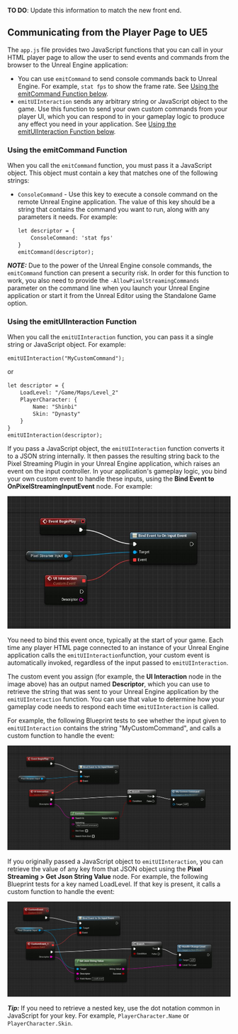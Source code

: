 **TO DO**: Update this information to match the new front end.

## Communicating from the Player Page to UE5

The `app.js` file provides two JavaScript functions that you can call in your HTML player page to allow the user to send events and commands from the browser to the Unreal Engine application:

*   You can use `emitCommand` to send console commands back to Unreal Engine. For example, `stat fps` to show the frame rate. See [Using the emitCommand Function below](#usingtheemitcommandfunction).
*   `emitUIInteraction` sends any arbitrary string or JavaScript object to the game. Use this function to send your own custom commands from your player UI, which you can respond to in your gameplay logic to produce any effect you need in your application. See [Using the emitUIInteraction Function below](#usingtheemituiinteractionfunction).

### Using the emitCommand Function

When you call the `emitCommand` function, you must pass it a JavaScript object. This object must contain a key that matches one of the following strings:

*   `ConsoleCommand` \- Use this key to execute a console command on the remote Unreal Engine application. The value of this key should be a string that contains the command you want to run, along with any parameters it needs. For example:

        let descriptor = {
            ConsoleCommand: 'stat fps'
        }
        emitCommand(descriptor);

**_NOTE:_**
Due to the power of the Unreal Engine console commands, the `emitCommand` function can present a security risk. In order for this function to work, you also need to provide the `-AllowPixelStreamingCommands` parameter on the command line when you launch your Unreal Engine application or start it from the Unreal Editor using the Standalone Game option.


### Using the emitUIInteraction Function

When you call the `emitUIInteraction` function, you can pass it a single string or JavaScript object. For example:

    emitUIInteraction("MyCustomCommand");

or

    let descriptor = {
        LoadLevel: "/Game/Maps/Level_2"
        PlayerCharacter: {
            Name: "Shinbi"
            Skin: "Dynasty"
        }
    }
    emitUIInteraction(descriptor);

If you pass a JavaScript object, the `emitUIInteraction` function converts it to a JSON string internally. It then passes the resulting string back to the Pixel Streaming Plugin in your Unreal Engine application, which raises an event on the input controller. In your application's gameplay logic, you bind your own custom event to handle these inputs, using the **Bind Event to OnPixelStreamingInputEvent** node. For example:

<p align="center">
    <img src="Resources\Images\pixelstreaming-uiinteractionrespond.JPG" alt="Bind Event to OnPixelStreamingInputEvent">
</p>

You need to bind this event once, typically at the start of your game. Each time any player HTML page connected to an instance of your Unreal Engine application calls the `emitUIInteraction`function, your custom event is automatically invoked, regardless of the input passed to `emitUIInteraction`.  

The custom event you assign (for example, the **UI Interaction** node in the image above) has an output named **Descriptor**, which you can use to retrieve the string that was sent to your Unreal Engine application by the `emitUIInteraction` function. You can use that value to determine how your gameplay code needs to respond each time `emitUIInteraction` is called.

For example, the following Blueprint tests to see whether the input given to `emitUIInteraction` contains the string "MyCustomCommand", and calls a custom function to handle the event:


<p align="center">
    <img src="Resources\Images\pixelstreaming-respond-searchsubstring.JPG" alt="Search for substring">
</p>

If you originally passed a JavaScript object to `emitUIInteraction`, you can retrieve the value of any key from that JSON object using the **Pixel Streaming > Get Json String Value** node. For example, the following Blueprint tests for a key named LoadLevel. If that key is present, it calls a custom function to handle the event:


<p align="center">
    <img src="Resources\Images\pixelstreaming-respond-json.JPG" alt="Get a JSON field value">
</p>


**_Tip:_**
If you need to retrieve a nested key, use the dot notation common in JavaScript for your key. 
For example, `PlayerCharacter.Name` or `PlayerCharacter.Skin`.
